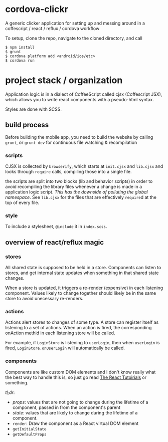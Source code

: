 # cordova-clickr
A generic clicker application for setting up and messing around in a
coffescript / react / reflux / cordova workflow

To setup, clone the repo, navigate to the cloned directory, and call

    $ npm install
    $ grunt
    $ cordova platform add <android/ios/etc>
    $ cordova run



# project stack / organization
Application logic is in a dialect of CoffeeScript called cjsx
(Coffescript JSX), which allows you to write react components with a
pseudo-html syntax.

Styles are done with SCSS.


## build process
Before building the mobile app, you need to build the website by calling
`grunt`, or `grunt dev` for continuous file watching & recompilation

### scripts
CJSX is collected by `browserify`, which starts at `init.cjsx` and `lib.cjsx`
and looks through `require` calls, compiling those into a single file.

the scripts are split into two blocks (lib and behavior scripts) in order to
avoid recompiling the library files whenever a change is made in a
application logic script. *This has the downside of polluting the global
namespace*. See `lib.cjsx` for the files that are effectively `require`d at
the top of every file.

### style
To include a stylesheet, `@include` it in `index.scss`.


## overview of react/reflux magic

### stores
All shared state is supposed to be held in a store. Components can listen to
stores, and get internal state updates when something in that shared state
changes. 

When a store is updated, it triggers a re-render (expensive) in each listening
component. Values likely to change together should likely be in the same
store to avoid unecessary re-renders.

### actions
Actions alert stores to changes of some type. A store can register itself as
listening to a set of actions. When an action is fired, the corresponding
onAction methid in each listening store will be called.

For example, if `LoginStore` is listening to `userLogin`, then when `userLogin`
is fired, `LoginStore.onUserLogin` will automatically be called.

### components
Components are like custom DOM elements and I don't know really what the best
way to handle this is, so just go read 
[The React Tutoirials](https://facebook.github.io/react/docs/tutorial.html)
or something.

*tl;dr*:

- *props*: values that are not going to change during the lifetime of a
    component, passed in from the component's parent
- *state*: values that are likely to change during the lifetime of a component.
- `render`: Draw the component as a React virtual DOM element
- `getInitialState` 
- `getDefaultProps`

